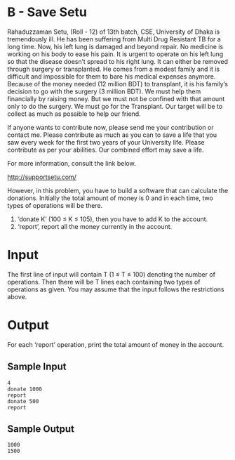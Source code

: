 # B - Save Setu

Rahaduzzaman Setu, (Roll - 12) of 13th batch, CSE, University of Dhaka is tremendously ill. He has
been suffering from Multi Drug Resistant TB for a long time. Now, his left lung is damaged and
beyond repair. No medicine is working on his body to ease his pain. It is urgent to operate on his left
lung so that the disease doesn’t spread to his right lung. It can either be removed through surgery
or transplanted. He comes from a modest family and it is difficult and impossible for them to bare
his medical expenses anymore. Because of the money needed (12 million BDT) to transplant, it is his
family’s decision to go with the surgery (3 million BDT). We must help them financially by raising
money. But we must not be confined with that amount only to do the surgery. We must go for the
Transplant. Our target will be to collect as much as possible to help our friend.

If anyone wants to contribute now, please send me your contribution or contact me. Please contribute
as much as you can to save a life that you saw every week for the first two years of your University life.
Please contribute as per your abilities. Our combined effort may save a life.

For more information, consult the link below.

http://supportsetu.com/

However, in this problem, you have to build a software that can calculate the donations. Initially
the total amount of money is 0 and in each time, two types of operations will be there.
1) ‘donate K’ (100 ≤ K ≤ 105), then you have to add K to the account.
2) ‘report’, report all the money currently in the account.

# Input

The first line of input will contain T (1 ≤ T ≤ 100) denoting the number of operations. Then there will
be T lines each containing two types of operations as given. You may assume that the input follows
the restrictions above.

# Output

For each ‘report’ operation, print the total amount of money in the account.

## Sample Input

```
4
donate 1000
report
donate 500
report
```

## Sample Output

```
1000
1500
```